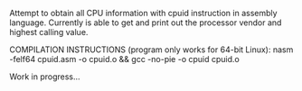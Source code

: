 Attempt to obtain all CPU information with cpuid instruction in assembly language. Currently is able to get and print out the processor vendor and highest calling value.


COMPILATION INSTRUCTIONS (program only works for 64-bit Linux):
nasm -felf64 cpuid.asm -o cpuid.o && gcc -no-pie -o cpuid cpuid.o

Work in progress...
